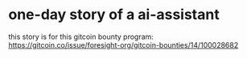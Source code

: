 # one-day story of a ai-assistant

this story is for this gitcoin bounty program:
https://gitcoin.co/issue/foresight-org/gitcoin-bounties/14/100028682
